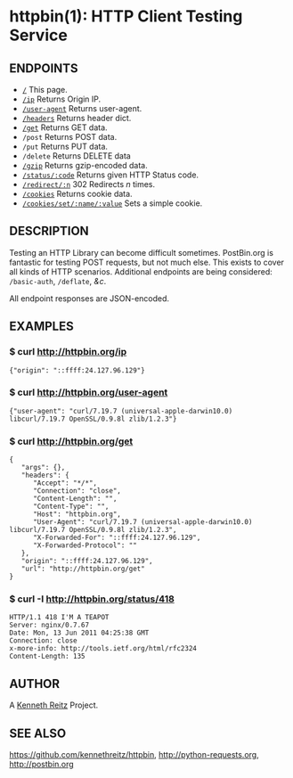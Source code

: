 httpbin(1): HTTP Client Testing Service
=======================================

## ENDPOINTS

- [`/`](http://httpbin.org) This page.
- [`/ip`](http://httpbin.org/ip) Returns Origin IP.
- [`/user-agent`](http://httpbin.org/user-agent) Returns user-agent.
- [`/headers`](http://httpbin.org/hearders) Returns header dict.
- [`/get`](http://httpbin.org/get) Returns GET data.
- `/post` Returns POST data.
- `/put` Returns PUT data.
- `/delete` Returns DELETE data
- [`/gzip`](http://httpbin.org/gzip) Returns gzip-encoded data.
- [`/status/:code`](http://httpbin.org/status/418) Returns given HTTP Status code.
- [`/redirect/:n`](http://httpbin.org/redirect/6) 302 Redirects *n* times.
- [`/cookies`](http://httpbin.org/cookies) Returns cookie data.
- [`/cookies/set/:name/:value`](http://httpbin.org/cookies/set/key/value) Sets a simple cookie.


## DESCRIPTION

Testing an HTTP Library can become difficult sometimes. PostBin.org is fantastic
for testing POST requests, but not much else. This exists to cover all kinds of HTTP
scenarios. Additional endpoints are being considered: `/basic-auth`, `/deflate`, *&c*.

All endpoint responses are JSON-encoded.


## EXAMPLES

### $ curl http://httpbin.org/ip

    {"origin": "::ffff:24.127.96.129"}

### $ curl http://httpbin.org/user-agent

    {"user-agent": "curl/7.19.7 (universal-apple-darwin10.0) libcurl/7.19.7 OpenSSL/0.9.8l zlib/1.2.3"}

### $ curl http://httpbin.org/get

    {
       "args": {},
       "headers": {
          "Accept": "*/*",
          "Connection": "close",
          "Content-Length": "",
          "Content-Type": "",
          "Host": "httpbin.org",
          "User-Agent": "curl/7.19.7 (universal-apple-darwin10.0) libcurl/7.19.7 OpenSSL/0.9.8l zlib/1.2.3",
          "X-Forwarded-For": "::ffff:24.127.96.129",
          "X-Forwarded-Protocol": ""
       },
       "origin": "::ffff:24.127.96.129",
       "url": "http://httpbin.org/get"
    }

### $ curl -I http://httpbin.org/status/418

    HTTP/1.1 418 I'M A TEAPOT
    Server: nginx/0.7.67
    Date: Mon, 13 Jun 2011 04:25:38 GMT
    Connection: close
    x-more-info: http://tools.ietf.org/html/rfc2324
    Content-Length: 135


## AUTHOR

A [Kenneth Reitz](http://kennethreitz.com/pages/open-projects.html)
Project.

## SEE ALSO

<https://github.com/kennethreitz/httpbin>, <http://python-requests.org>, <http://postbin.org>
